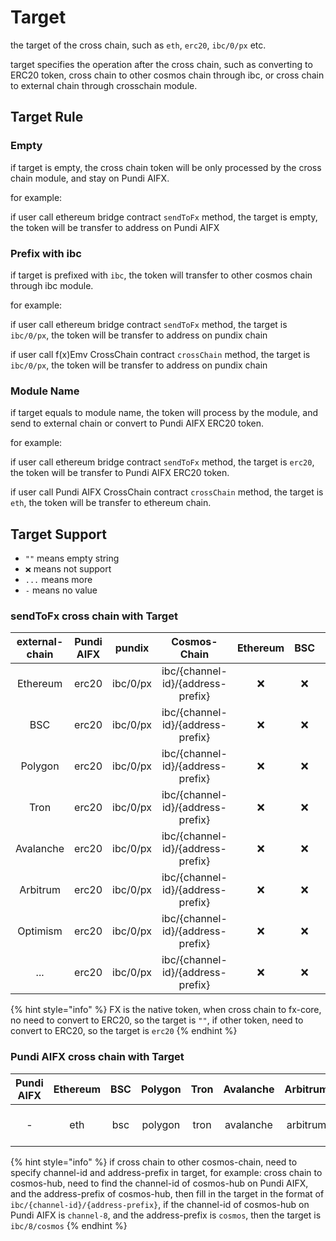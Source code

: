 # Target

the target of the cross chain, such as `eth`, `erc20`, `ibc/0/px` etc.

target specifies the operation after the cross chain, such as converting to ERC20 token, cross chain to other cosmos chain through ibc, or cross chain to external chain through crosschain module.

## Target Rule

### Empty

if target is empty, the cross chain token will be only processed by the cross chain module, and stay on Pundi AIFX.

for example:

if user call ethereum bridge contract `sendToFx` method, the target is empty, the token will be transfer to address on Pundi AIFX

### Prefix with ibc

if target is prefixed with `ibc`, the token will transfer to other cosmos chain through ibc module.

for example:

if user call ethereum bridge contract `sendToFx` method, the target is `ibc/0/px`, the token will be transfer to address on pundix chain

if user call f(x)Emv CrossChain contract `crossChain` method, the target is `ibc/0/px`, the token will be transfer to address on pundix chain

### Module Name

if target equals to module name, the token will process by the module, and send to external chain or convert to Pundi AIFX ERC20 token.

for example:

if user call ethereum bridge contract `sendToFx` method, the target is `erc20`, the token will be transfer to Pundi AIFX ERC20 token.

if user call Pundi AIFX CrossChain contract `crossChain` method, the target is `eth`, the token will be transfer to ethereum chain.

## Target Support

* `""` means empty string
* `❌` means not support
* `...` means more
* `-` means no value

### sendToFx cross chain with Target

| external-chain | Pundi AIFX |  pundix  |            Cosmos-Chain           | Ethereum | BSC | External-Chain |
| :------------: | :------: | :------: | :-------------------------------: | :------: | :-: | :------------: |
|    Ethereum    |   erc20  | ibc/0/px | ibc/{channel-id}/{address-prefix} |     ❌    |  ❌  |        ❌       |
|       BSC      |   erc20  | ibc/0/px | ibc/{channel-id}/{address-prefix} |     ❌    |  ❌  |        ❌       |
|     Polygon    |   erc20  | ibc/0/px | ibc/{channel-id}/{address-prefix} |     ❌    |  ❌  |        ❌       |
|      Tron      |   erc20  | ibc/0/px | ibc/{channel-id}/{address-prefix} |     ❌    |  ❌  |        ❌       |
|    Avalanche   |   erc20  | ibc/0/px | ibc/{channel-id}/{address-prefix} |     ❌    |  ❌  |        ❌       |
|    Arbitrum    |   erc20  | ibc/0/px | ibc/{channel-id}/{address-prefix} |     ❌    |  ❌  |        ❌       |
|    Optimism    |   erc20  | ibc/0/px | ibc/{channel-id}/{address-prefix} |     ❌    |  ❌  |        ❌       |
|       ...      |   erc20  | ibc/0/px | ibc/{channel-id}/{address-prefix} |     ❌    |  ❌  |        ❌       |

{% hint style="info" %}
FX is the native token, when cross chain to fx-core, no need to convert to ERC20, so the target is `""`, if other token, need to convert to ERC20, so the target is `erc20`
{% endhint %}

### Pundi AIFX cross chain with Target

| Pundi AIFX | Ethereum | BSC | Polygon | Tron | Avalanche | Arbitrum | Optimism | External-Chain |  Pundix  |            Cosmos-Chain           |
| :------: | :------: | :-: | :-----: | :--: | :-------: | :------: | :------: | :------------: | :------: | :-------------------------------: |
|     -    |    eth   | bsc | polygon | tron | avalanche | arbitrum | optimism |  {module-name} | ibc/0/px | ibc/{channel-id}/{address-prefix} |

{% hint style="info" %}
if cross chain to other cosmos-chain, need to specify channel-id and address-prefix in target, for example: cross chain to cosmos-hub, need to find the channel-id of cosmos-hub on Pundi AIFX, and the address-prefix of cosmos-hub, then fill in the target in the format of `ibc/{channel-id}/{address-prefix}`, if the channel-id of cosmos-hub on Pundi AIFX is `channel-8`, and the address-prefix is `cosmos`, then the target is `ibc/8/cosmos`
{% endhint %}
